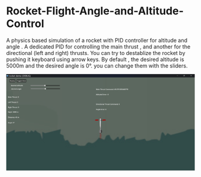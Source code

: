 # Rocket-Flight-Angle-and-Altitude-Control
A physics based simulation of a rocket with PID controller for altitude and angle .
A dedicated PID for controlling the main thrust , and another for the directional (left and right) thrusts.
You can try to destablize the rocket by pushing it keyboard using arrow keys.
By default , the desired altitude is 5000m and the desired angle is 0°. you can change them with the sliders.





<img src="rocket demo (DEBUG) 1_10_2025 11_03_44 AM.png" alt="Example Image" width="900"/>
